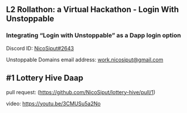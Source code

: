 ## L2 Rollathon: a Virtual Hackathon - Login With Unstoppable
### Integrating “Login with Unstoppable” as a Dapp login option

Discord ID: [NicoSiput#2643](https://discordapp.com/users/524064020437925888)

Unstoppable Domains email address: work.nicosiput@gmail.com

## #1 Lottery Hive Daap
pull request: (https://github.com/NicoSiput/lottery-hive/pull/1)

video: https://youtu.be/3CMUSu5a2No
